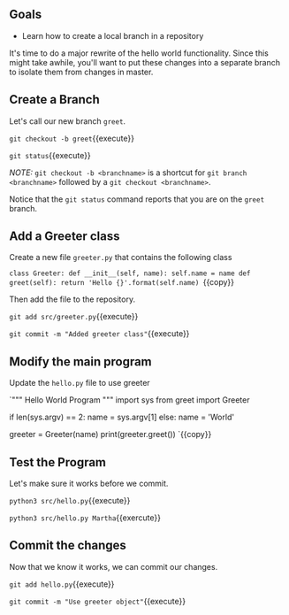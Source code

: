 ## Goals

* Learn how to create a local branch in a repository

It's time to do a major rewrite of the hello world functionality.
Since this might take awhile, you'll want to put these changes into a
separate branch to isolate them from changes in master.

## Create a Branch

Let's call our new branch `greet`.


`git checkout -b greet`{{execute}}

`git status`{{execute}}

*NOTE:* `git checkout -b <branchname>` is a shortcut for
`git branch <branchname>` followed by a `git checkout <branchname>`.

Notice that the `git status` command reports that you are on the
`greet` branch.

## Add a Greeter class

Create a new file `greeter.py` that contains the following class

`class Greeter:
    def __init__(self, name):
        self.name = name
    def greet(self):
        return 'Hello {}'.format(self.name)
`{{copy}}

Then add the file to the repository.

`git add src/greeter.py`{{execute}}

`git commit -m "Added greeter class"`{{execute}}

## Modify the main program

Update the `hello.py` file to use greeter

`"""
Hello World Program
"""
import sys
from greet import Greeter


if len(sys.argv) == 2:
    name = sys.argv[1]
else:
    name = 'World'

greeter = Greeter(name)
print(greeter.greet())
`{{copy}}

## Test the Program

Let's make sure it works before we commit.

`python3 src/hello.py`{{execute}}

`python3 src/hello.py Martha`{{exercute}}

## Commit the changes

Now that we know it works, we can commit our changes.

`git add hello.py`{{execute}}

`git commit -m "Use greeter object"`{{execute}}
